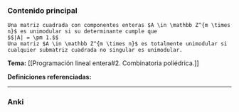 ### Contenido principal

```ad-Formal
Una matriz cuadrada con componentes enteras $A \in \mathbb Z^{m \times n}$ es unimodular si su determinante cumple que
$$|A| = \pm 1.$$
Una matriz $A \in \mathbb Z^{m \times n}$ es totalmente unimodular si cualquier submatriz cuadrada no singular es unimodular.
```

**Tema:** [[Programación lineal entera#2. Combinatoria poliédrica.]]

**Definiciones referenciadas:**

---
### Anki

